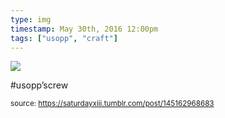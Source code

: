 ```yaml
---
type: img
timestamp: May 30th, 2016 12:00pm
tags: ["usopp", "craft"]
---
```

<img src="https://saturdayxiii.github.io/media/media/145162968683.jpg"/>
                                                                                          
#usopp’screw
 
                                    
                
                
                
                
                                
<small>source: https://saturdayxiii.tumblr.com/post/145162968683</small>